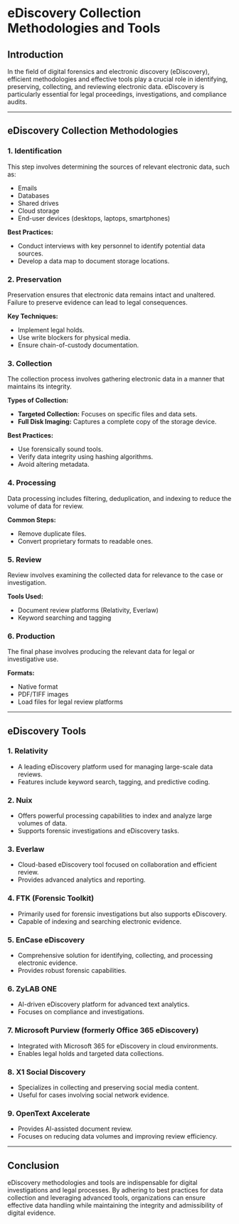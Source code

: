 # eDiscovery Collection Methodologies and Tools

## Introduction

In the field of digital forensics and electronic discovery (eDiscovery), efficient methodologies and effective tools play a crucial role in identifying, preserving, collecting, and reviewing electronic data. eDiscovery is particularly essential for legal proceedings, investigations, and compliance audits.

---

## eDiscovery Collection Methodologies

### 1. **Identification**
This step involves determining the sources of relevant electronic data, such as:
- Emails
- Databases
- Shared drives
- Cloud storage
- End-user devices (desktops, laptops, smartphones)

**Best Practices:**
- Conduct interviews with key personnel to identify potential data sources.
- Develop a data map to document storage locations.

### 2. **Preservation**
Preservation ensures that electronic data remains intact and unaltered. Failure to preserve evidence can lead to legal consequences.

**Key Techniques:**
- Implement legal holds.
- Use write blockers for physical media.
- Ensure chain-of-custody documentation.

### 3. **Collection**
The collection process involves gathering electronic data in a manner that maintains its integrity.

**Types of Collection:**
- **Targeted Collection:** Focuses on specific files and data sets.
- **Full Disk Imaging:** Captures a complete copy of the storage device.

**Best Practices:**
- Use forensically sound tools.
- Verify data integrity using hashing algorithms.
- Avoid altering metadata.

### 4. **Processing**
Data processing includes filtering, deduplication, and indexing to reduce the volume of data for review.

**Common Steps:**
- Remove duplicate files.
- Convert proprietary formats to readable ones.

### 5. **Review**
Review involves examining the collected data for relevance to the case or investigation.

**Tools Used:**
- Document review platforms (Relativity, Everlaw)
- Keyword searching and tagging

### 6. **Production**
The final phase involves producing the relevant data for legal or investigative use.

**Formats:**
- Native format
- PDF/TIFF images
- Load files for legal review platforms

---

## eDiscovery Tools

### 1. **Relativity**
- A leading eDiscovery platform used for managing large-scale data reviews.
- Features include keyword search, tagging, and predictive coding.

### 2. **Nuix**
- Offers powerful processing capabilities to index and analyze large volumes of data.
- Supports forensic investigations and eDiscovery tasks.

### 3. **Everlaw**
- Cloud-based eDiscovery tool focused on collaboration and efficient review.
- Provides advanced analytics and reporting.

### 4. **FTK (Forensic Toolkit)**
- Primarily used for forensic investigations but also supports eDiscovery.
- Capable of indexing and searching electronic evidence.

### 5. **EnCase eDiscovery**
- Comprehensive solution for identifying, collecting, and processing electronic evidence.
- Provides robust forensic capabilities.

### 6. **ZyLAB ONE**
- AI-driven eDiscovery platform for advanced text analytics.
- Focuses on compliance and investigations.

### 7. **Microsoft Purview (formerly Office 365 eDiscovery)**
- Integrated with Microsoft 365 for eDiscovery in cloud environments.
- Enables legal holds and targeted data collections.

### 8. **X1 Social Discovery**
- Specializes in collecting and preserving social media content.
- Useful for cases involving social network evidence.

### 9. **OpenText Axcelerate**
- Provides AI-assisted document review.
- Focuses on reducing data volumes and improving review efficiency.

---

## Conclusion

eDiscovery methodologies and tools are indispensable for digital investigations and legal processes. By adhering to best practices for data collection and leveraging advanced tools, organizations can ensure effective data handling while maintaining the integrity and admissibility of digital evidence.

